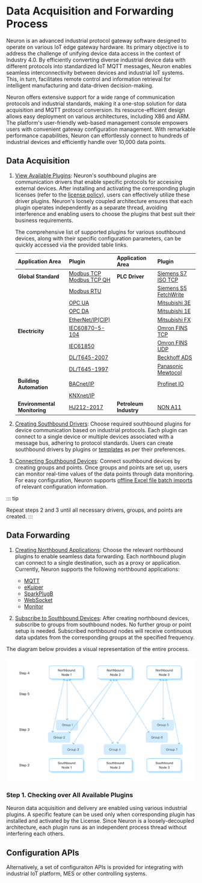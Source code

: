 # Data Acquisition and Forwarding Process

Neuron is an advanced industrial protocol gateway software designed to operate on various IoT edge gateway hardware. Its primary objective is to address the challenge of unifying device data access in the context of Industry 4.0. By efficiently converting diverse industrial device data with different protocols into standardized IoT MQTT messages, Neuron enables seamless interconnectivity between devices and industrial IoT systems. This, in turn, facilitates remote control and information retrieval for intelligent manufacturing and data-driven decision-making.

Neuron offers extensive support for a wide range of communication protocols and industrial standards, making it a one-stop solution for data acquisition and MQTT protocol conversion. Its resource-efficient design allows easy deployment on various architectures, including X86 and ARM. The platform's user-friendly web-based management console empowers users with convenient gateway configuration management. With remarkable performance capabilities, Neuron can effortlessly connect to hundreds of industrial devices and efficiently handle over 10,000 data points.

## Data Acquisition

1. [View Available Plugins](../introduction/plugin-list/plugin-list.md): Neuron's southbound plugins are communication drivers that enable specific protocols for accessing external devices. After installing and activating the corresponding plugin licenses (refer to the [license policy](../introduction/license/license-policy.md)), users can effectively utilize these driver plugins. Neuron's loosely coupled architecture ensures that each plugin operates independently as a separate thread, avoiding interference and enabling users to choose the plugins that best suit their business requirements.
   
   The comprehensive list of supported plugins for various southbound devices, along with their specific configuration parameters, can be quickly accessed via the provided table links.

   | Application Area       | Plugin                                                     | Application Area     | Plugin                                                     |
   | -------------- | ------------------------------------------------------------ | ------------ | ------------------------------------------------------------ |
   | **Global Standard**   | [Modbus TCP <br />Modbus TCP QH](./south-devices/modbus-tcp/modbus-tcp.md) | **PLC Driver** | [Siemens S7 ISO TCP](./south-devices/siemens-s7/s7.md)       |
   |                | [Modbus RTU](./south-devices/modbus-rtu/modbus-rtu.md)       |              | [Siemens S5 FetchWrite](./south-devices/siemens-fetchwrite/fetchwrite.md) |
   |                | [OPC UA](./south-devices/opc-ua/overview.md)                 |              | [Mitsubishi 3E](./south-devices/mitsubishi-3e/overview.md)   |
   |                | [OPC DA](./south-devices/opc-da/overview.md)                 |              | [Mitsubishi 1E](./south-devices/mitsubishi-1e/mitsubishi-1e.md) |
   |                | [EtherNet/IP(CIP)](./south-devices/ethernet-ip/ethernet-ip.md) |              | [Mitsubishi FX](./south-devices/mitsubishi-fx/overview.md)   |
   | **Electricity**       | [IEC60870-5-104](./south-devices/iec-104/iec-104.md)         |              | [Omron FINS TCP](./south-devices/omron-fins/omron-fins.md)   |
   |                | [IEC61850](./south-devices/iec61850/overview.md)             |              | [Omron FINS UDP](./south-devices/omron-fins/omron-fins-udp.md) |
   |                | [DL/T645-2007](./south-devices/dlt645-2007/dlt645-2007.md)   |              | [Beckhoff ADS](./south-devices/ads/ads.md)                   |
   |                | [DL/T645-1997](./south-devices/dlt645-1997/dlt645-1997.md)   |              | [Panasonic Mewtocol](./south-devices/panasonic-mewtocol/overview.md) |
   | **Building Automation** | [BACnet/IP](./south-devices/bacnet-ip/bacnet-ip.md)          |              | [Profinet IO](./south-devices/profinet/profinet.md)          |
   |                | [KNXnet/IP](./south-devices/knxnet-ip/knxnet-ip.md)          |              | <!--Allen-Bradley DF1 with doc to be added-->                |
   | **Environmental Monitoring**   | [HJ212-2017](./south-devices/hj212-2017/hj212-2017.md)       | **Petroleum Industry** | [NON A11](./south-devices/nona11/nona11.md)                  |

2. [Creating Southbound Drivers](./south-devices/south-devices.md): Choose required southbound plugins for device communication based on industrial protocols. Each plugin can connect to a single device or multiple devices associated with a message bus, adhering to protocol standards. Users can create southbound drivers by plugins or [templates](./templates/templates.md) as per their preferences.

3. [Connecting Southbound Devices](./south-devices/south-devices.md): Connect southbound devices by creating groups and points. Once groups and points are set up, users can monitor real-time values of the data points through data monitoring. For easy configuration, Neuron supports [offline Excel file batch imports](./import-export/import-export.md) of relevant configuration information.

::: tip

Repeat steps 2 and 3 until all necessary drivers, groups, and points are created.
:::

## Data Forwarding

1. [Creating Northbound Applications](./north-apps/north-apps.md): Choose the relevant northbound plugins to enable seamless data forwarding. Each northbound plugin can connect to a single destination, such as a proxy or application. Currently, Neuron supports the following northbound applications:

   - [MQTT](./north-apps/mqtt/overview.md)
   - [eKuiper](./north-apps/ekuiper/ekuiper.md)
   - [SparkPlugB](./north-apps/sparkplugb/overview.md)
   - [WebSocket](./north-apps/websocket/websocket.md)
   - [Monitor](./north-apps/monitor/overview.md)

2. [Subscribe to Southbound Devices](./north-apps/north-apps.md): After creating northbound devices, subscribe to groups from southbound nodes. No further group or point setup is needed. Subscribed northbound nodes will receive continuous data updates from the corresponding groups at the specified frequency.

The diagram below provides a visual representation of the entire process.

![Configuration Steps](./assets/config.png)

### Step 1. Checking over All Available Plugins

Neuron data acquisition and delivery are enabled using various industrial plugins. A specific feature can be used only when corresponding plugin has installed and activated by the License. Since Neuron is a loosely-decoupled architecture, each plugin runs as an independent process thread without interfering each others. 


## Configuration APIs

Alternatively, a set of configuraiton APIs is provided for integrating with industrial IoT platform, MES or other controlling systems.

